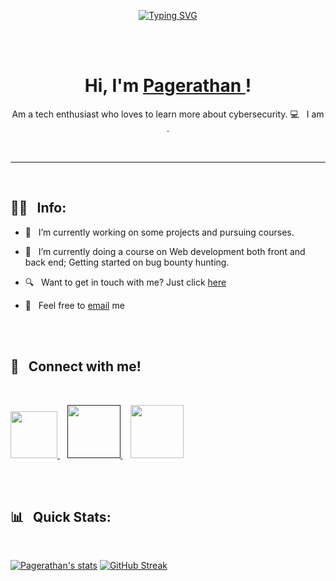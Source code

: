 <a name="top"></a>
<div align="center">



  
<br><br>
  
[![Typing SVG](https://readme-typing-svg.herokuapp.com?color=03FCB1&size=45&center=true&vCenter=true&width=800&height=100&lines=Hello+%F0%9F%91%8B;Namaste+%F0%9F%91%8B;Bonjour+%F0%9F%91%8B;Hola+%F0%9F%91%8B;Zdravstvuyte+%F0%9F%91%8B;N%C7%90n+h%C7%8Eo+%F0%9F%91%8B;Salve+%F0%9F%91%8B;Konnichiwa+%F0%9F%91%8B;Guten+Tag+%F0%9F%91%8B;Ol%C3%A1+%F0%9F%91%8B;Anyoung+haseyo+%F0%9F%91%8B;Asalaam+alaikum+%F0%9F%91%8B;Goddag+%F0%9F%91%8B;Shikamoo+%F0%9F%91%8B;Goedendag+%F0%9F%91%8B;Yassas+%F0%9F%91%8B;Dzie%C5%84+dobry+%F0%9F%91%8B;Selamat+siang+%F0%9F%91%8B;Merhaba+%F0%9F%91%8B;Shalom+%F0%9F%91%8B;God+dag+%F0%9F%91%8B)](https://github.com/Pagerathan)

</div>

<br><br>

<div align="center">

<h1> Hi, I'm <a href="my website"> Pagerathan </a> !</h1>

  Am a tech enthusiast who loves to learn more about cybersecurity. 💻  &nbsp; I am .
  
</div>  
  
<br> 

***

<br> 

<h2>  👨‍💻 &nbsp; Info: </h2>
<p align="left">

  - 🔭 &nbsp; I’m currently working on some projects and pursuing courses.
  

- 🐍  &nbsp; I’m currently doing a course on Web development both front and back end; Getting started on bug bounty hunting.
  

- 🔍 &nbsp; Want to get in touch with me? Just click <a href=""> here </a> 
  
  
- 📧 &nbsp; Feel free to <a href="mailto:pagerathan2401@gmail.com"> email</a>  me  
  
  
  
  </p>
  
  <br> <br> 

<h2>  🤝 &nbsp; Connect with me! </h2>

<br>

<p align="left"> 
                         <a href="https://github.com/Pagerathan"> <img src="https://github.com/logos" width="75px" height="75px"> </a>
 &nbsp;&nbsp;            <a href=""> <img src="https://cutt.ly/ln3acJ1" width="85px" height="85px" > </a>           
 &nbsp;&nbsp;            <a href="mailto:pagerathan2401@gmail.com"> <img src="https://cutt.ly/UErgfEI" width="85px" height="85px" > </a>     </p>

  

<br><br>

<h2>  📊  &nbsp; Quick Stats:  </h2>

<br>

[![Pagerathan's stats](https://github-readme-stats.vercel.app/api?username=Pagerathan&show_icons=true&bg_color=000000&icon_color=00f7e2&text_color=00f7a1&border_color=000000&title_color=FFD103FF)](https://github.com/Pagerathan)  [![GitHub Streak](https://github-readme-streak-stats.herokuapp.com?user=Pagerathan&theme=dark&hide_border=true&ring=FFD103&currStreakNum=00F7A1&sideNums=00F7A1&fire=FFD103&border=000000&background=000000&stroke=000000&currStreakLabel=00F7E2&sideLabels=00F7E2)](https://github.com/Pagerathan)


<br>
